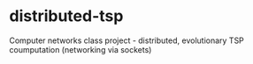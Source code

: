 distributed-tsp
===============

Computer networks class project - distributed, evolutionary TSP coumputation (networking via sockets)
